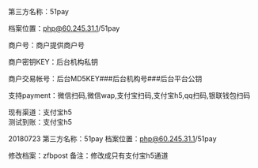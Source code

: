 第三方名称：51pay

档案位置：php@60.245.31.1/51pay

商户号：商户提供商户号

商户密钥KEY：后台机构私钥

商户交易帐号：后台MD5KEY###后台机构号###后台平台公钥

支持payment：微信扫码,微信wap,支付宝扫码,支付宝h5,qq扫码,银联钱包扫码  

现有渠道：支付宝h5  
测试到账：支付宝h5    
 
20180723
第三方名称：51pay
档案位置：php@60.245.31.1/51pay

修改档案：zfbpost
备注：修改成只有支付宝h5通道
